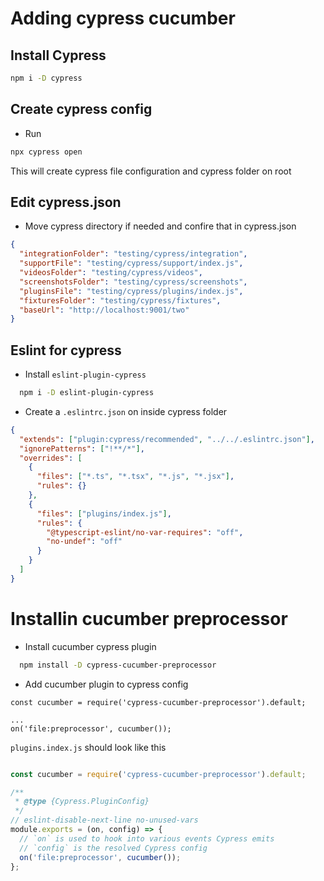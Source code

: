 # Adding cypress cucumber 

## Install Cypress

```sh
npm i -D cypress
```

## Create cypress config

- Run 
```sh
npx cypress open
```
This will create cypress file configuration and cypress folder on root

## Edit cypress.json

- Move cypress directory if needed and confire that in cypress.json

```json
{
  "integrationFolder": "testing/cypress/integration",
  "supportFile": "testing/cypress/support/index.js",
  "videosFolder": "testing/cypress/videos",
  "screenshotsFolder": "testing/cypress/screenshots",
  "pluginsFile": "testing/cypress/plugins/index.js",
  "fixturesFolder": "testing/cypress/fixtures",
  "baseUrl": "http://localhost:9001/two"
}
```

## Eslint for cypress
- Install `eslint-plugin-cypress`

```sh
  npm i -D eslint-plugin-cypress
```

- Create a `.eslintrc.json` on inside cypress folder

```json
{
  "extends": ["plugin:cypress/recommended", "../../.eslintrc.json"],
  "ignorePatterns": ["!**/*"],
  "overrides": [
    {
      "files": ["*.ts", "*.tsx", "*.js", "*.jsx"],
      "rules": {}
    },
    {
      "files": ["plugins/index.js"],
      "rules": {
        "@typescript-eslint/no-var-requires": "off",
        "no-undef": "off"
      }
    }
  ]
}

```

# Installin cucumber preprocessor

-  Install cucumber cypress plugin
```sh
  npm install -D cypress-cucumber-preprocessor
```

- Add cucumber plugin to cypress config 

```
const cucumber = require('cypress-cucumber-preprocessor').default;

...
on('file:preprocessor', cucumber());
```

`plugins.index.js` should look like this  

```js

const cucumber = require('cypress-cucumber-preprocessor').default;

/**
 * @type {Cypress.PluginConfig}
 */
// eslint-disable-next-line no-unused-vars
module.exports = (on, config) => {
  // `on` is used to hook into various events Cypress emits
  // `config` is the resolved Cypress config
  on('file:preprocessor', cucumber());
};

```




